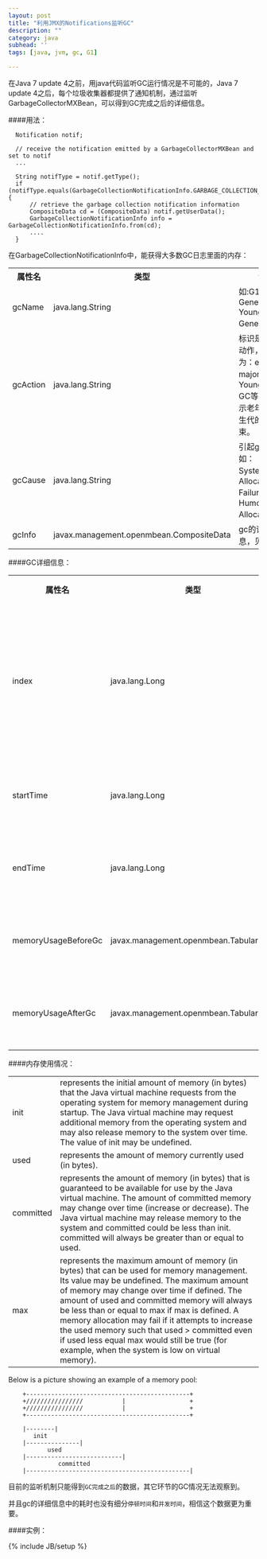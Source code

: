 ```yaml
---
layout: post
title: "利用JMX的Notifications监听GC"
description: ""
category: java
subhead: ''
tags: [java, jvm, gc, G1]

---
```


在Java 7 update 4之前，用java代码监听GC运行情况是不可能的，Java 7 update 4之后，每个垃圾收集器都提供了通知机制，通过监听GarbageCollectorMXBean，可以得到GC完成之后的详细信息。

####用法：

      Notification notif;

      // receive the notification emitted by a GarbageCollectorMXBean and set to notif
      ...

      String notifType = notif.getType();
      if (notifType.equals(GarbageCollectionNotificationInfo.GARBAGE_COLLECTION_NOTIFICATION)) {
          // retrieve the garbage collection notification information
          CompositeData cd = (CompositeData) notif.getUserData();
          GarbageCollectionNotificationInfo info = GarbageCollectionNotificationInfo.from(cd);
          ....
      }

在GarbageCollectionNotificationInfo中，能获得大多数GC日志里面的内存：


<table class="table table-bordered table-striped table-condensed">
   <tr>
      <th>属性名</th>
      <th>类型</th>
      <th>注释</th>
   </tr>
   <tr>
      <td>gcName</td>
      <td>java.lang.String</td>
      <td>如:G1 Old Generation,G1 Young Generation等</td>
   </tr>
   <tr>
      <td>gcAction</td>
      <td>java.lang.String</td>
      <td>标识是哪个gc动作，一般为：end of major GC，Young Gen GC等，分别表示老年代和新生代的gc结束。</td>
   </tr>
   <tr>
      <td>gcCause</td>
      <td>java.lang.String</td>
      <td>引起gc的原因,如：System.gc()，Allocation Failure，G1 Humongous Allocation等</td>
   </tr>
   <tr>
      <td>gcInfo</td>
      <td>javax.management.openmbean.CompositeData</td>
      <td>gc的详细信息，见下表</td>
   </tr>
</table>

####GC详细信息：

<table class="table table-bordered table-striped table-condensed">
   <tr>
      <th>属性名</th>
      <th>类型</th>
      <th>注释</th>
   </tr>
   <tr>
      <td>index</td>
      <td>java.lang.Long</td>
      <td>标识这个收集器进行了几次gc</td>
   </tr>
   <tr>
      <td>startTime</td>
      <td>java.lang.Long</td>
      <td>gc的开始时间</td>
   </tr>
   <tr>
      <td>endTime</td>
      <td>java.lang.Long</td>
      <td>gc的结束时间</td>
   </tr>
   <tr>
      <td>memoryUsageBeforeGc</td>
      <td>javax.management.openmbean.TabularData</td>
      <td>gc前内存情况</td>
   </tr>
   <tr>
      <td>memoryUsageAfterGc</td>
      <td>javax.management.openmbean.TabularData</td>
      <td>gc后内存情况</td>
   </tr>
</table>

####内存使用情况：

<table class="table table-bordered table-striped table-condensed">
     <tr>
      <td>init</td>
      <td>represents the initial amount of memory (in bytes) that the Java virtual machine requests from the operating system for memory management during startup. The Java virtual machine may request additional memory from the operating system and may also release memory to the system over time. The value of init may be undefined.
      </td>
    </tr>
    <tr>
        <td>used</td>
        <td>represents the amount of memory currently used (in bytes).
        </td>
    </tr>
    <tr>
        <td>committed</td>
        <td>represents the amount of memory (in bytes) that is guaranteed to be available for use by the Java virtual machine. The amount of committed memory may change over time (increase or decrease). The Java virtual machine may release memory to the system and committed could be less than init. committed will always be greater than or equal to used.
        </td>
    </tr>
    <tr>
        <td>max</td>
        <td>
        represents the maximum amount of memory (in bytes) that can be used for memory management. Its value may be undefined. The maximum amount of memory may change over time if defined. The amount of used and committed memory will always be less than or equal to max if max is defined. A memory allocation may fail if it attempts to increase the used memory such that used > committed even if used less equal max would still be true (for example, when the system is low on virtual memory).
        </td>
    </tr>
</table> 
   
    
Below is a picture showing an example of a memory pool:


        +----------------------------------------------+
        +////////////////           |                  +
        +////////////////           |                  +
        +----------------------------------------------+

        |--------|
           init
        |---------------|
               used
        |---------------------------|
                  committed
        |----------------------------------------------|    



目前的监听机制只能得到`GC完成之后`的数据，其它环节的GC情况无法观察到。

并且gc的详细信息中的耗时也没有细分`停顿时间`和`并发时间`，相信这个数据更为重要。
        
####实例：

<script src="https://gist.github.com/lichengwu/6567273.js"></script>        

        
   


{% include JB/setup %}